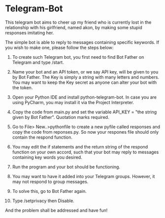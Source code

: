 # Telegram-Bot
This telegram bot aims to cheer up my friend who is currently lost in the relationship with his girlfriend, named akon, by making some stupid responses imitating her. 

The simple bot is able to reply to messages containing specific keywords. If you wish to make one, please follow the steps below:

1. To create such Telegram bot, you first need to find Bot Father on Telegram and type /start.

2. Name your bot and an API token, or we say API key, will be given to you by Bot Father. The Key is simply a string with many letters and numbers. You may want to keep the Key secret as anyone can alter your bot with the token.

3. Open your Python IDE and install python-telegram-bot. In case you are using PyCharm, you may install it via the Project Interpreter.

4. Copy the code from main.py and set the variable API_KEY = "the string given by Bot Father". Quotation marks required.

5. Go to File> New..>pythonfile to create a new pyfile called responses and copy the code from reponses.py. So now your respones file should only contain the respond function.

6. You may edit the if statements and the return string of the respond function on your own accord, such that your bot may reply to messages containing key words you desired.

7. Run the program and your bot should be functioning.

8. You may want to have it added into your Telegram groups. However, it may not respond to group messages.

9. To solve this, go to Bot Father again.

10. Type /setprivacy then Disable.


And the problem shall be addressed and have fun!

